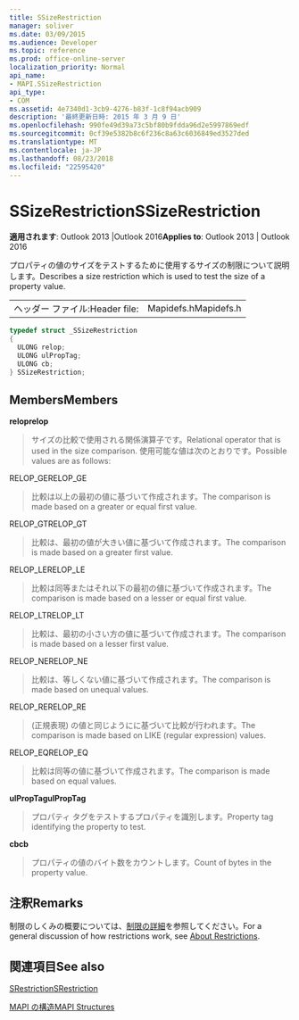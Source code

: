 ```yaml
---
title: SSizeRestriction
manager: soliver
ms.date: 03/09/2015
ms.audience: Developer
ms.topic: reference
ms.prod: office-online-server
localization_priority: Normal
api_name:
- MAPI.SSizeRestriction
api_type:
- COM
ms.assetid: 4e7340d1-3cb9-4276-b83f-1c8f94acb909
description: '最終更新日時: 2015 年 3 月 9 日'
ms.openlocfilehash: 990fe49d39a73c5bf80b9fdda96d2e5997869edf
ms.sourcegitcommit: 0cf39e5382b8c6f236c8a63c6036849ed3527ded
ms.translationtype: MT
ms.contentlocale: ja-JP
ms.lasthandoff: 08/23/2018
ms.locfileid: "22595420"
---
```

# <a name="ssizerestriction"></a><span data-ttu-id="834c5-103">SSizeRestriction</span><span class="sxs-lookup"><span data-stu-id="834c5-103">SSizeRestriction</span></span>

  
  
<span data-ttu-id="834c5-104">**適用されます**: Outlook 2013 |Outlook 2016</span><span class="sxs-lookup"><span data-stu-id="834c5-104">**Applies to**: Outlook 2013 | Outlook 2016</span></span> 
  
<span data-ttu-id="834c5-105">プロパティの値のサイズをテストするために使用するサイズの制限について説明します。</span><span class="sxs-lookup"><span data-stu-id="834c5-105">Describes a size restriction which is used to test the size of a property value.</span></span> 
  
|||
|:-----|:-----|
|<span data-ttu-id="834c5-106">ヘッダー ファイル:</span><span class="sxs-lookup"><span data-stu-id="834c5-106">Header file:</span></span>  <br/> |<span data-ttu-id="834c5-107">Mapidefs.h</span><span class="sxs-lookup"><span data-stu-id="834c5-107">Mapidefs.h</span></span>  <br/> |
   
```cpp
typedef struct _SSizeRestriction
{
  ULONG relop;
  ULONG ulPropTag;
  ULONG cb;
} SSizeRestriction;

```

## <a name="members"></a><span data-ttu-id="834c5-108">Members</span><span class="sxs-lookup"><span data-stu-id="834c5-108">Members</span></span>

 <span data-ttu-id="834c5-109">**relop**</span><span class="sxs-lookup"><span data-stu-id="834c5-109">**relop**</span></span>
  
> <span data-ttu-id="834c5-110">サイズの比較で使用される関係演算子です。</span><span class="sxs-lookup"><span data-stu-id="834c5-110">Relational operator that is used in the size comparison.</span></span> <span data-ttu-id="834c5-111">使用可能な値は次のとおりです。</span><span class="sxs-lookup"><span data-stu-id="834c5-111">Possible values are as follows:</span></span> 
    
<span data-ttu-id="834c5-112">RELOP_GE</span><span class="sxs-lookup"><span data-stu-id="834c5-112">RELOP_GE</span></span> 
  
> <span data-ttu-id="834c5-113">比較は以上の最初の値に基づいて作成されます。</span><span class="sxs-lookup"><span data-stu-id="834c5-113">The comparison is made based on a greater or equal first value.</span></span>
    
<span data-ttu-id="834c5-114">RELOP_GT</span><span class="sxs-lookup"><span data-stu-id="834c5-114">RELOP_GT</span></span> 
  
> <span data-ttu-id="834c5-115">比較は、最初の値が大きい値に基づいて作成されます。</span><span class="sxs-lookup"><span data-stu-id="834c5-115">The comparison is made based on a greater first value.</span></span>
    
<span data-ttu-id="834c5-116">RELOP_LE</span><span class="sxs-lookup"><span data-stu-id="834c5-116">RELOP_LE</span></span> 
  
> <span data-ttu-id="834c5-117">比較は同等またはそれ以下の最初の値に基づいて作成されます。</span><span class="sxs-lookup"><span data-stu-id="834c5-117">The comparison is made based on a lesser or equal first value.</span></span>
    
<span data-ttu-id="834c5-118">RELOP_LT</span><span class="sxs-lookup"><span data-stu-id="834c5-118">RELOP_LT</span></span> 
  
> <span data-ttu-id="834c5-119">比較は、最初の小さい方の値に基づいて作成されます。</span><span class="sxs-lookup"><span data-stu-id="834c5-119">The comparison is made based on a lesser first value.</span></span>
    
<span data-ttu-id="834c5-120">RELOP_NE</span><span class="sxs-lookup"><span data-stu-id="834c5-120">RELOP_NE</span></span> 
  
> <span data-ttu-id="834c5-121">比較は、等しくない値に基づいて作成されます。</span><span class="sxs-lookup"><span data-stu-id="834c5-121">The comparison is made based on unequal values.</span></span>
    
<span data-ttu-id="834c5-122">RELOP_RE</span><span class="sxs-lookup"><span data-stu-id="834c5-122">RELOP_RE</span></span> 
  
> <span data-ttu-id="834c5-123">(正規表現) の値と同じようにに基づいて比較が行われます。</span><span class="sxs-lookup"><span data-stu-id="834c5-123">The comparison is made based on LIKE (regular expression) values.</span></span>
    
<span data-ttu-id="834c5-124">RELOP_EQ</span><span class="sxs-lookup"><span data-stu-id="834c5-124">RELOP_EQ</span></span> 
  
> <span data-ttu-id="834c5-125">比較は同等の値に基づいて作成されます。</span><span class="sxs-lookup"><span data-stu-id="834c5-125">The comparison is made based on equal values.</span></span>
    
 <span data-ttu-id="834c5-126">**ulPropTag**</span><span class="sxs-lookup"><span data-stu-id="834c5-126">**ulPropTag**</span></span>
  
> <span data-ttu-id="834c5-127">プロパティ タグをテストするプロパティを識別します。</span><span class="sxs-lookup"><span data-stu-id="834c5-127">Property tag identifying the property to test.</span></span>
    
 <span data-ttu-id="834c5-128">**cb**</span><span class="sxs-lookup"><span data-stu-id="834c5-128">**cb**</span></span>
  
> <span data-ttu-id="834c5-129">プロパティの値のバイト数をカウントします。</span><span class="sxs-lookup"><span data-stu-id="834c5-129">Count of bytes in the property value.</span></span>
    
## <a name="remarks"></a><span data-ttu-id="834c5-130">注釈</span><span class="sxs-lookup"><span data-stu-id="834c5-130">Remarks</span></span>

<span data-ttu-id="834c5-131">制限のしくみの概要については、[制限の詳細](about-restrictions.md)を参照してください。</span><span class="sxs-lookup"><span data-stu-id="834c5-131">For a general discussion of how restrictions work, see [About Restrictions](about-restrictions.md).</span></span> 
  
## <a name="see-also"></a><span data-ttu-id="834c5-132">関連項目</span><span class="sxs-lookup"><span data-stu-id="834c5-132">See also</span></span>



[<span data-ttu-id="834c5-133">SRestriction</span><span class="sxs-lookup"><span data-stu-id="834c5-133">SRestriction</span></span>](srestriction.md)


[<span data-ttu-id="834c5-134">MAPI の構造</span><span class="sxs-lookup"><span data-stu-id="834c5-134">MAPI Structures</span></span>](mapi-structures.md)

